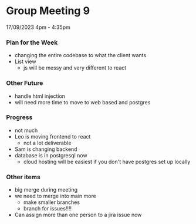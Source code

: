 # Group Meeting 9
17/09/2023 4pm - 4:35pm 

### Plan for the Week
- changing the entire codebase to what the client wants
- List view
	- js will be messy and very different to react

### Other Future
- handle html injection
- will need more time to move to web based and postgres

### Progress
- not much
- Leo is moving frontend to react
	- not a lot deliverable
- Sam is changing backend
- database is in postgresql now
	- cloud hosting will be easiest if you don't have postgres set up locally

### Other items
- big merge during meeting
- we need to merge into main more
	- make smaller branches
	- branch for issues!!!!
- Can assign more than one person to a jira issue now

